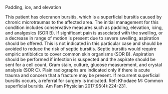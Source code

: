 Padding, ice, and elevation

This patient has olecranon bursitis, which is a superficial bursitis caused by chronic microtraumas to the
affected area. The initial management for this condition includes conservative measures such as padding,
elevation, icing, and analgesics (SOR B). If significant pain is associated with the swelling, or a decrease
in range of motion is present due to severe swelling, aspiration should be offered. This is not indicated in
this particular case and should be avoided to reduce the risk of septic bursitis. Septic bursitis would require
empiric antibiotics to cover common skin organisms (SOR B). Aspiration should be performed if infection
is suspected and the aspirate should be sent for a cell count, Gram stain, culture, glucose measurement,
and crystal analysis (SOR C). Plain radiographs are indicated only if there is acute trauma and concern that
a fracture may be present. If recurrent superficial bursitis occurs, a referral for surgery is indicated.
Ref: Khodaee M: Common superficial bursitis. Am Fam Physician 2017;95(4):224-231.